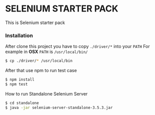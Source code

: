 # SELENIUM STARTER PACK

This is Selenium starter pack 

### Installation

After clone this project you have to copy `./driver/*` into your `PATH`
For example in **OSX** `PATH` is `/usr/local/bin/`

```sh
$ cp ./driver/* /usr/local/bin
```

After that use npm to run test case

```sh
$ npm install
$ npm test
```

How to run Standalone Selenium Server
```sh
$ cd standalone
$ java -jar selenium-server-standalone-3.5.3.jar
```
